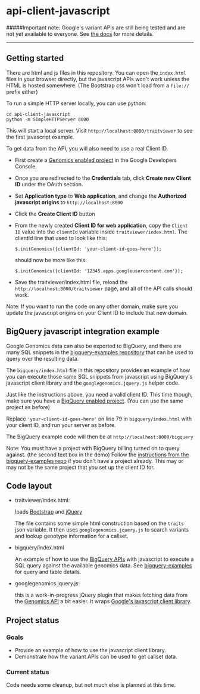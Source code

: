api-client-javascript
=====================

#####Important note: Google's variant APIs are still being tested and are not yet available to everyone. See [the docs](http://google-genomics.readthedocs.org/en/latest/auth_requirements.html#available-apis) for more details.
****


## Getting started

There are html and js files in this repository.
You can open the `index.html` files in your browser directly, but the javascript APIs won't work unless
the HTML is hosted somewhere. (The Bootstrap css won't load from a `file://` prefix either)

To run a simple HTTP server locally, you can use python:
```
cd api-client-javascript
python -m SimpleHTTPServer 8000
```

This will start a local server. Visit `http://localhost:8000/traitviewer`
to see the first javascript example.

To get data from the API, you will also need to use a real Client ID.

* First create a [Genomics enabled project](https://console.developers.google.com/flows/enableapi?apiid=genomics)
  in the Google Developers Console.

* Once you are redirected to the **Credentials** tab, click **Create new Client ID** under
  the OAuth section.

* Set **Application type** to **Web application**, and change
  the **Authorized javascript origins** to `http://localhost:8000`

* Click the **Create Client ID** button

* From the newly created **Client ID for web application**, copy the `Client ID`
  value into the `clientId` variable inside `traitviewer/index.html`.
  The clientId line that used to look like this:

  `$.initGenomics({clientId: 'your-client-id-goes-here'});`

  should now be more like this:

  `$.initGenomics({clientId: '12345.apps.googleusercontent.com'});`

* Save the traitviewer/index.html file, reload the `http://localhost:8000/traitviewer` page, and
  all of the API calls should work.


Note: If you want to run the code on any other domain, make sure you update the
javascript origins on your Client ID to include that new domain.


## BigQuery javascript integration example

Google Genomics data can also be exported to BigQuery, and there are many SQL
snippets in the [bigquery-examples repository](https://github.com/googlegenomics/bigquery-examples)
that can be used to query over the resulting data.

The `bigquery/index.html` file in this repository provides an example of how you can
execute those same SQL snippets from javascript using BigQuery's javascript
client library and the `googlegenomics.jquery.js` helper code.

Just like the instructions above, you need a valid client ID. This time
though, make sure you have a [BigQuery enabled project](https://console.developers.google.com/flows/enableapi?apiid=bigquery). (You can use the same
project as before)

Replace `'your-client-id-goes-here'` on line 79 in `bigquery/index.html`
with your client ID, and run your server as before.

The BigQuery example code will then be at `http://localhost:8000/bigquery`

Note: You must have a project with BigQuery billing turned on to query against.
(the second text box in the demo) Follow the [instructions from the
bigquery-examples repo](https://github.com/googlegenomics/bigquery-examples#getting-started)
if you don't have a project already. This may or may not be the
same project that you set up the client ID for.


## Code layout

* traitviewer/index.html:

  loads [Bootstrap](getbootstrap.com) and [jQuery](http://jquery.com/)

  The file contains some simple html construction based on the `traits` json variable.
  It then uses `googlegenomics.jquery.js` to search variants and lookup
  genotype information for a callset.

* bigquery/index.html

  An example of how to use the [BigQuery APIs](https://developers.google.com/bigquery/docs/reference/v2/) 
  with javascript to execute a SQL query against the available genomics data. See 
  [bigquery-examples](https://github.com/googlegenomics/bigquery-examples) for query and table details.

* googlegenomics.jquery.js:

  this is a work-in-progress jQuery plugin that makes fetching data from the
  [Genomics API](http://developers.google.com/genomics) a bit easier. It wraps
  [Google's javascript client library](https://developers.google.com/api-client-library/javascript/).


## Project status

### Goals

* Provide an example of how to use the javascript client library.
* Demonstrate how the variant APIs can be used to get callset data.

### Current status

Code needs some cleanup, but not much else is planned at this time.
